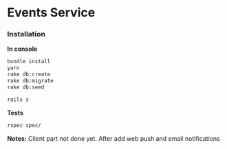 # Events Service

### Installation

**In console**
```bash
bundle install
yarn
rake db:create
rake db:migrate
rake db:seed

rails s
```
**Tests**
```bash
rspec spec/
```

**Notes:**
Client part not done yet.
After add web push and email notifications 
